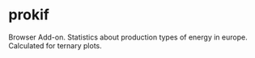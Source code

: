 # prokif
Browser Add-on. Statistics about production types of energy in europe. Calculated for ternary plots.
